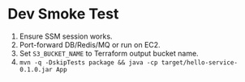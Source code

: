 # Dev Smoke Test
1. Ensure SSM session works.
2. Port-forward DB/Redis/MQ or run on EC2.
3. Set `S3_BUCKET_NAME` to Terraform output bucket name.
4. `mvn -q -DskipTests package && java -cp target/hello-service-0.1.0.jar App`
